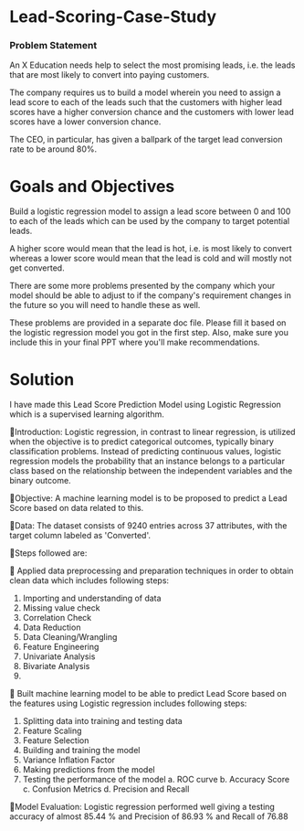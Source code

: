# Lead-Scoring-Case-Study
### Problem Statement

An X Education needs help to select the most promising leads, 
i.e. the leads that are most likely to convert into paying customers. 

The company requires us to build a model wherein you need to 
assign a lead score to each of the leads such that the customers 
with higher lead scores have a higher conversion chance and 
the customers with lower lead scores have a lower conversion chance. 

The CEO, in particular, has given a ballpark of 
the target lead conversion rate to be around 80%.

# Goals and Objectives
Build a logistic regression model to assign a lead score between 0 and 100 to each of the leads which can be used by the company to target potential leads.

A higher score would mean that the lead is hot, i.e. is most likely to convert whereas a lower score would mean that the lead is cold and will mostly not get converted.

There are some more problems presented by the company which your model should be able to adjust to if the company's requirement changes in the future so you will need to handle these as well.

These problems are provided in a separate doc file. Please fill it based on the logistic regression model you got in the first step. Also, make sure you include this in your final PPT where you'll make recommendations.

# Solution
I have made this Lead Score Prediction Model using Logistic Regression which is a supervised 
learning algorithm.

📌Introduction:
Logistic regression, in contrast to linear regression, is utilized when the objective is to predict 
categorical outcomes, typically binary classification problems. Instead of predicting continuous 
values, logistic regression models the probability that an instance belongs to a particular class based 
on the relationship between the independent variables and the binary outcome.

📌Objective:
A machine learning model is to be proposed to predict a Lead Score based on data related to this.

📌Data:
The dataset consists of 9240 entries across 37 attributes, with the target column labeled as 
'Converted'.

📌Steps followed are:

📍 Applied data preprocessing and preparation techniques in order to obtain clean data which 
includes following steps:

1. Importing and understanding of data
2. Missing value check
3. Correlation Check
4. Data Reduction
5. Data Cleaning/Wrangling
6. Feature Engineering
7. Univariate Analysis
8. Bivariate Analysis
9. 
📍 Built machine learning model to be able to predict Lead Score based on the features using Logistic 
regression includes following steps:

1. Splitting data into training and testing data
2. Feature Scaling
3. Feature Selection
4. Building and training the model
5. Variance Inflation Factor
6. Making predictions from the model
7. Testing the performance of the model
a. ROC curve
b. Accuracy Score
c. Confusion Metrics
d. Precision and Recall

📌Model Evaluation:
Logistic regression performed well giving a testing accuracy of almost 85.44 % and Precision of 86.93 
% and Recall of 76.88 

